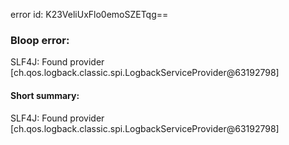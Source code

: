 error id: K23VeliUxFlo0emoSZETqg==
### Bloop error:

SLF4J: Found provider [ch.qos.logback.classic.spi.LogbackServiceProvider@63192798]
#### Short summary: 

SLF4J: Found provider [ch.qos.logback.classic.spi.LogbackServiceProvider@63192798]
